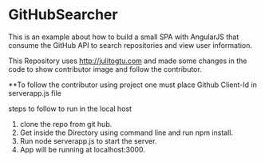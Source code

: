 GitHubSearcher
=============

This is an example about how to build a small SPA with AngularJS that consume the GitHub API to search repositories and view user information.

This Repository uses http://julitogtu.com and made some changes in the code to show 
contributor image and follow the contributor.

**To follow the contributor using project one must place Github Client-Id in serverapp.js file 

steps to follow to run in the local host 

1. clone the repo from git hub.
2. Get inside the Directory using command line and run npm install.
3. Run node serverapp.js to start the server.
4. App will be running at localhost:3000.
